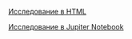 [Исследование в HTML](https://alexslobodskoj.github.io/Portfolio/Real_estate/real_estate.html)

[Исследование в Jupiter Notebook](https://github.com/AlexSlobodskoj/Portfolio/blob/main/Real_estate/real_estate.ipynb)
